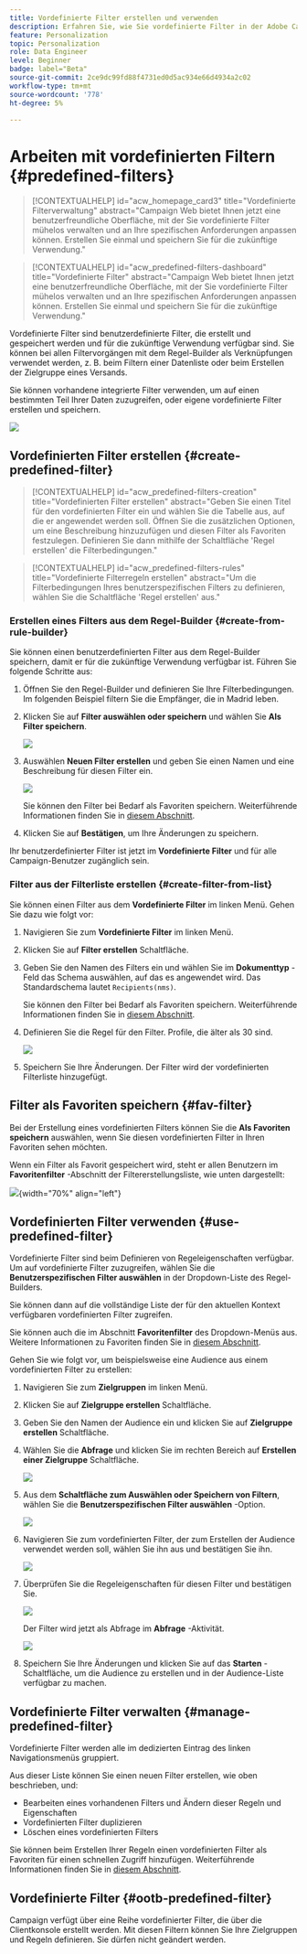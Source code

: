 ```yaml
---
title: Vordefinierte Filter erstellen und verwenden
description: Erfahren Sie, wie Sie vordefinierte Filter in der Adobe Campaign-Web-Benutzeroberfläche erstellen und verwalten
feature: Personalization
topic: Personalization
role: Data Engineer
level: Beginner
badge: label="Beta"
source-git-commit: 2ce9dc99fd88f4731ed0d5ac934e66d4934a2c02
workflow-type: tm+mt
source-wordcount: '778'
ht-degree: 5%

---
```


# Arbeiten mit vordefinierten Filtern {#predefined-filters}

>[!CONTEXTUALHELP]
>id="acw_homepage_card3"
>title="Vordefinierte Filterverwaltung"
>abstract="Campaign Web bietet Ihnen jetzt eine benutzerfreundliche Oberfläche, mit der Sie vordefinierte Filter mühelos verwalten und an Ihre spezifischen Anforderungen anpassen können. Erstellen Sie einmal und speichern Sie für die zukünftige Verwendung."

>[!CONTEXTUALHELP]
>id="acw_predefined-filters-dashboard"
>title="Vordefinierte Filter"
>abstract="Campaign Web bietet Ihnen jetzt eine benutzerfreundliche Oberfläche, mit der Sie vordefinierte Filter mühelos verwalten und an Ihre spezifischen Anforderungen anpassen können. Erstellen Sie einmal und speichern Sie für die zukünftige Verwendung."

Vordefinierte Filter sind benutzerdefinierte Filter, die erstellt und gespeichert werden und für die zukünftige Verwendung verfügbar sind. Sie können bei allen Filtervorgängen mit dem Regel-Builder als Verknüpfungen verwendet werden, z. B. beim Filtern einer Datenliste oder beim Erstellen der Zielgruppe eines Versands.

Sie können vorhandene integrierte Filter verwenden, um auf einen bestimmten Teil Ihrer Daten zuzugreifen, oder eigene vordefinierte Filter erstellen und speichern.

![](assets/predefined-filters-menu.png)


## Vordefinierten Filter erstellen {#create-predefined-filter}

>[!CONTEXTUALHELP]
>id="acw_predefined-filters-creation"
>title="Vordefinierten Filter erstellen"
>abstract="Geben Sie einen Titel für den vordefinierten Filter ein und wählen Sie die Tabelle aus, auf die er angewendet werden soll. Öffnen Sie die zusätzlichen Optionen, um eine Beschreibung hinzuzufügen und diesen Filter als Favoriten festzulegen. Definieren Sie dann mithilfe der Schaltfläche &#39;Regel erstellen&#39; die Filterbedingungen."

>[!CONTEXTUALHELP]
>id="acw_predefined-filters-rules"
>title="Vordefinierte Filterregeln erstellen"
>abstract="Um die Filterbedingungen Ihres benutzerspezifischen Filters zu definieren, wählen Sie die Schaltfläche &#39;Regel erstellen&#39; aus."

### Erstellen eines Filters aus dem Regel-Builder {#create-from-rule-builder}

Sie können einen benutzerdefinierten Filter aus dem Regel-Builder speichern, damit er für die zukünftige Verwendung verfügbar ist. Führen Sie folgende Schritte aus:

1. Öffnen Sie den Regel-Builder und definieren Sie Ihre Filterbedingungen. Im folgenden Beispiel filtern Sie die Empfänger, die in Madrid leben.
1. Klicken Sie auf **Filter auswählen oder speichern** und wählen Sie **Als Filter speichern**.

   ![](assets/predefined-filters-save.png)

1. Auswählen **Neuen Filter erstellen** und geben Sie einen Namen und eine Beschreibung für diesen Filter ein.

   ![](assets/predefined-filters-save-filter.png)

   Sie können den Filter bei Bedarf als Favoriten speichern. Weiterführende Informationen finden Sie in [diesem Abschnitt](#fav-filter).

1. Klicken Sie auf **Bestätigen**, um Ihre Änderungen zu speichern.

Ihr benutzerdefinierter Filter ist jetzt im **Vordefinierte Filter** und für alle Campaign-Benutzer zugänglich sein.


### Filter aus der Filterliste erstellen {#create-filter-from-list}


Sie können einen Filter aus dem **Vordefinierte Filter** im linken Menü. Gehen Sie dazu wie folgt vor:

1. Navigieren Sie zum **Vordefinierte Filter** im linken Menü.
1. Klicken Sie auf **Filter erstellen** Schaltfläche.
1. Geben Sie den Namen des Filters ein und wählen Sie im **Dokumenttyp** -Feld das Schema auswählen, auf das es angewendet wird. Das Standardschema lautet `Recipients(nms)`.

   Sie können den Filter bei Bedarf als Favoriten speichern. Weiterführende Informationen finden Sie in [diesem Abschnitt](#fav-filter).

1. Definieren Sie die Regel für den Filter. Profile, die älter als 30 sind.

   ![](assets/filter-30+.png)

1. Speichern Sie Ihre Änderungen. Der Filter wird der vordefinierten Filterliste hinzugefügt.


## Filter als Favoriten speichern {#fav-filter}

Bei der Erstellung eines vordefinierten Filters können Sie die **Als Favoriten speichern** auswählen, wenn Sie diesen vordefinierten Filter in Ihren Favoriten sehen möchten.


Wenn ein Filter als Favorit gespeichert wird, steht er allen Benutzern im **Favoritenfilter** -Abschnitt der Filtererstellungsliste, wie unten dargestellt:

![](assets/predefined-filters-favorite.png){width="70%" align="left"}


## Vordefinierten Filter verwenden {#use-predefined-filter}

Vordefinierte Filter sind beim Definieren von Regeleigenschaften verfügbar. Um auf vordefinierte Filter zuzugreifen, wählen Sie die **Benutzerspezifischen Filter auswählen** in der Dropdown-Liste des Regel-Builders.

Sie können dann auf die vollständige Liste der für den aktuellen Kontext verfügbaren vordefinierten Filter zugreifen.

Sie können auch die im Abschnitt **Favoritenfilter** des Dropdown-Menüs aus. Weitere Informationen zu Favoriten finden Sie in [diesem Abschnitt](#fav-filter).

Gehen Sie wie folgt vor, um beispielsweise eine Audience aus einem vordefinierten Filter zu erstellen:

1. Navigieren Sie zum **Zielgruppen** im linken Menü.
1. Klicken Sie auf **Zielgruppe erstellen** Schaltfläche.
1. Geben Sie den Namen der Audience ein und klicken Sie auf **Zielgruppe erstellen** Schaltfläche.
1. Wählen Sie die **Abfrage** und klicken Sie im rechten Bereich auf **Erstellen einer Zielgruppe** Schaltfläche.

   ![](assets//build-audience-from-filter.png)

1. Aus dem **Schaltfläche zum Auswählen oder Speichern von Filtern**, wählen Sie die **Benutzerspezifischen Filter auswählen** -Option.

   ![](assets/build-audience-select-custom-filter.png)

1. Navigieren Sie zum vordefinierten Filter, der zum Erstellen der Audience verwendet werden soll, wählen Sie ihn aus und bestätigen Sie ihn.

   ![](assets/build-audience-filter-list.png)

1. Überprüfen Sie die Regeleigenschaften für diesen Filter und bestätigen Sie.

   ![](assets/build-audience-check.png)

   Der Filter wird jetzt als Abfrage im **Abfrage** -Aktivität.

   ![](assets/build-audience-confirm.png)

1. Speichern Sie Ihre Änderungen und klicken Sie auf das **Starten** -Schaltfläche, um die Audience zu erstellen und in der Audience-Liste verfügbar zu machen.

## Vordefinierte Filter verwalten {#manage-predefined-filter}

Vordefinierte Filter werden alle im dedizierten Eintrag des linken Navigationsmenüs gruppiert.

Aus dieser Liste können Sie einen neuen Filter erstellen, wie oben beschrieben, und:

* Bearbeiten eines vorhandenen Filters und Ändern dieser Regeln und Eigenschaften
* Vordefinierten Filter duplizieren
* Löschen eines vordefinierten Filters

Sie können beim Erstellen Ihrer Regeln einen vordefinierten Filter als Favoriten für einen schnellen Zugriff hinzufügen. Weiterführende Informationen finden Sie in [diesem Abschnitt](#fav-filter).

## Vordefinierte Filter {#ootb-predefined-filter}

Campaign verfügt über eine Reihe vordefinierter Filter, die über die Clientkonsole erstellt werden. Mit diesen Filtern können Sie Ihre Zielgruppen und Regeln definieren. Sie dürfen nicht geändert werden.
